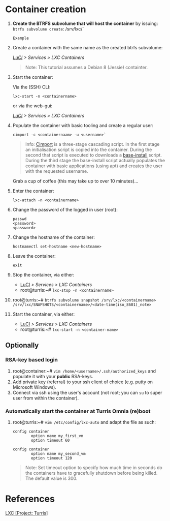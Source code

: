 # Container creation

1. **Create the BTRFS subvolume that will host the container** by issuing: `btrfs subvolume create`: /srv/lxc/<containername>`

    ```shell
    Example
    ```
    
2. Create a container with the same name as the created btrfs subvolume:

    *[LuCI](192.168.1.1/cgi-bin/luci/) > Services > LXC Containers*
    
    > Note: This tutorial assumes a Debian 8 (Jessie) containter.

3. Start the container:

    Via the (SSH) CLI:

    ```shell
    lxc-start -n <containername>
    ```
    or via the web-gui:
    
    *[LuCI](192.168.1.1/cgi-bin/luci/) > Services > LXC Containers*
    
7. Populate the container with basic tooling and create a regular user:

    ```shell
    cimport -c <containernaam> -u <username>`
    ```
    
    > Info: [Cimport](https://github.com/woosting/cimports) is a three-stage cascading script. In the first stage an initialisation script is copied into the container. During the second that script is executed to downloads a [base-install](https://github.com/woosting/baseInst) script. During the third stage the base-install script actually populates the container with basic applications (using apt) and creates the user with the requested username.
    
    Grab a cup of coffee (this may take up to over 10 minutes)...
    
8. Enter the container:

    ```shell
    lxc-attach -n <containername>
    ```
    
9. Change the password of the logged in user (root):

    ```shell
    passwd
    <password>
    <password>
    ```
    
12. Change the hostname of the container:

    ```shell
    hostnamectl set-hostname <new-hostname>
    ```
    
12. Leave the container:

    ```shell
    exit
    ```

13. Stop the container, via either:
    - [LuCI](192.168.1.1/cgi-bin/luci/) *> Services > LXC Containers*
    - root@turris:~# `lxc-stop -n <containername>`
15. root@turris:~# `btrfs subvolume snapshot /srv/lxc/<containername> /srv/lxc/SNAPSHOTS/<containername>/<date-time(iso_8601)_note>`
17. Start the container, via either:
    - [LuCI](192.168.1.1/cgi-bin/luci/) *> Services > LXC Containers*
    - root@turris:~# `lxc-start -n <container-name>`

## Optionally

### RSA-key based login
1. root@container:~# `vim /home/<username>/.ssh/authorized_keys` and populate it with your **public** RSA-keys.
2. Add private key (referral) to your ssh client of choice (e.g. putty on Microsoft Windows).
3. Connect via ssh using the user's account (not root; you can `su` to super user from within the container).


### Automatically start the container at Turris Omnia (re)boot

1. root@turris:~# `vim /etc/config/lxc-auto` and adapt the file as such:

    ```
    config container
            option name my_first_vm
            option timeout 60

    config container
            option name my_second_vm
            option timeout 120
    ```
    > Note: Set timeout option to specify how much time in seconds do the containers have to gracefully shutdown before being killed. The default value is 300. 


# References

[LXC [Project: Turris]][1]

<!-- REFERENCES -->
[1]:https://www.turris.cz/doc/en/howto/lxc
